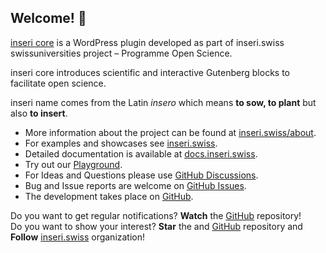 ## Welcome! 👋

[inseri core](https://wordpress.org/plugins/inseri-core/) is a WordPress plugin developed as part of inseri.swiss swissuniversities project – Programme Open Science.

inseri core introduces scientific and interactive Gutenberg blocks to facilitate open science. 

inseri name comes from the Latin _insero_ which means **to sow, to plant** but also **to insert**.

- More information about the project can be found at [inseri.swiss/about](https://inseri.swiss/about).
- For examples and showcases see [inseri.swiss](https://inseri.swiss).
- Detailed documentation is available at [docs.inseri.swiss](https://docs.inseri.swiss/).
- Try out our [Playground](https://inseri.swiss/playground/).
- For Ideas and Questions please use [GitHub Discussions](https://github.com/inseri-swiss/inseri-core-wp/discussions).
- Bug and Issue reports are welcome on [GitHub Issues](https://github.com/inseri-swiss/inseri-core-wp/issues).
- The development takes place on [GitHub](https://github.com/inseri-swiss/inseri-core-wp).

Do you want to get regular notifications? **Watch** the [GitHub](https://github.com/inseri-swiss/inseri-core-wp) repository!<br/>
Do you want to show your interest? **Star** the and [GitHub](https://github.com/inseri-swiss/inseri-core-wp) repository and **Follow** [inseri.swiss](https://github.com/inseri-swiss/) organization!
<!--

**Here are some ideas to get you started:**

🙋‍♀️ A short introduction - what is your organization all about?
🌈 Contribution guidelines - how can the community get involved?
👩‍💻 Useful resources - where can the community find your docs? Is there anything else the community should know?
🍿 Fun facts - what does your team eat for breakfast?
🧙 Remember, you can do mighty things with the power of [Markdown](https://docs.github.com/github/writing-on-github/getting-started-with-writing-and-formatting-on-github/basic-writing-and-formatting-syntax)
-->

